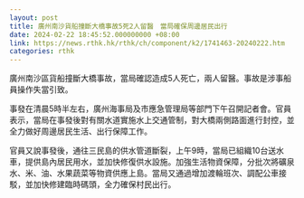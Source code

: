 ```yaml
---
layout: post
title: 廣州南沙貨船撞斷大橋事故5死2人留醫　當局確保周邊居民出行
date: 2024-02-22 18:45:52.000000000 +08:00
link: https://news.rthk.hk/rthk/ch/component/k2/1741463-20240222.htm
categories: rthk
---
```


廣州南沙區貨船撞斷大橋事故，當局確認造成5人死亡，兩人留醫。事故是涉事船員操作失當引致。

事發在清晨5時半左右，廣州海事局及市應急管理局等部門下午召開記者會。官員表示，當局在事發後對有關水道實施水上交通管制，對大橋兩側路面進行封控，並全力做好周邊居民生活、出行保障工作。

官員又說事發後，通往三民島的供水管道斷裂，上午9時，當局已組織10台送水車，提供島內居民用水，並加快修復供水設施。加強生活物資保障，分批次將礦泉水、米、油、水果蔬菜等物資供應上島。當局又通過增加渡輪班次、調配公車接駁，並加快修建臨時碼頭，全力確保村民出行。
